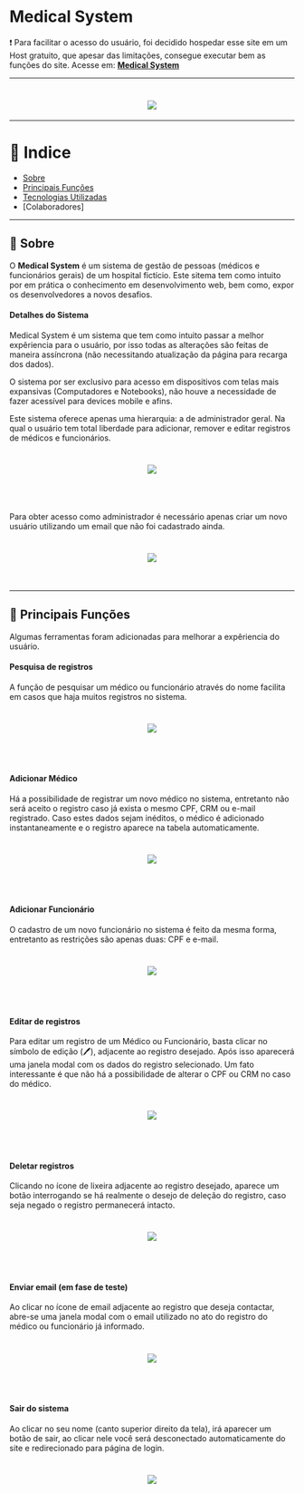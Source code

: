 # Medical System

❗ Para facilitar o acesso do usuário, foi decidido hospedar esse site em um Host gratuito, que apesar das limitações, consegue executar bem as funções do site.
Acesse em: [**Medical System**](https://encurtador.com.br/buEV9)

---
<h1 align="center">
  <img src="assets/images/home.png">
</h1>

---

# 🔎 Indice

- [Sobre](#-sobre)
- [Principais Funções](#-principais-funções)
- [Tecnologias Utilizadas](#-tecnologias-utilizadas)
- [Colaboradores]

---

## 🧾 Sobre

O **Medical System** é um sistema de gestão de pessoas (médicos e funcionários gerais) de um hospital fictício. Este sitema tem como intuito por em prática o conhecimento em desenvolvimento web, bem como, expor os desenvolvedores a novos desafios.

#### Detalhes do Sistema

Medical System é um sistema que tem como intuito passar a melhor expêriencia para o usuário, por isso todas as alterações são feitas de maneira assíncrona (não necessitando atualização da página para recarga dos dados).

O sistema por ser exclusivo para acesso em dispositivos com telas mais expansivas (Computadores e Notebooks), não houve a necessidade de fazer acessível para devices mobile e afins.

Este sistema oferece apenas uma hierarquia: a de administrador geral. Na qual o usuário tem total liberdade para adicionar, remover e editar registros de médicos e funcionários.

<h1 align="center">
  <img src="assets/images/add.png">
</h1> <br><br>

Para obter acesso como administrador é necessário apenas criar um novo usuário utilizando um email que não foi cadastrado ainda.
<h1 align="center">
  <img src="assets/images/sign.png">
</h1> <br>

---

## 🔧 Principais Funções 

Algumas ferramentas foram adicionadas para melhorar a expêriencia do usuário.

#### Pesquisa de registros
A função de pesquisar um médico ou funcionário através do nome facilita em casos que haja muitos registros no sistema.

<h1 align="center">
  <img src="assets/images/search.png">
</h1> <br><br>

#### Adicionar Médico
Há a possibilidade de registrar um novo médico no sistema, entretanto não será aceito o registro caso já exista o mesmo CPF, CRM ou e-mail registrado. Caso estes dados sejam inéditos, o médico é adicionado instantaneamente e o registro aparece na tabela automaticamente. 

<h1 align="center">
  <img src="assets/images/warning.png">
</h1> <br><br> 

#### Adicionar Funcionário

O cadastro de um novo funcionário no sistema é feito da mesma forma, entretanto as restrições são apenas duas: CPF e e-mail.

<h1 align="center">
  <img src="assets/images/emp.png">
</h1> <br><br>

#### Editar de registros

Para editar um registro de um Médico ou Funcionário, basta clicar no símbolo de edição (🖊), adjacente ao registro desejado. Após isso aparecerá uma janela modal com os dados do registro selecionado. Um fato interessante é que não há a possibilidade de alterar o CPF ou CRM no caso do médico.

<h1 align="center">
  <img src="assets/images/edit.png">
</h1> <br><br>

#### Deletar registros

Clicando no ícone de lixeira adjacente ao registro desejado, aparece um botão interrogando se há realmente o desejo de deleção do registro, caso seja negado o registro permanecerá intacto.

<h1 align="center">
  <img src="assets/images/delete.png">
</h1> <br><br>

#### Enviar email (em fase de teste)

Ao clicar no ícone de email adjacente ao registro que deseja contactar, abre-se uma janela modal com o email utilizado no ato do registro do médico ou funcionário já informado.

<h1 align="center">
  <img src="assets/images/email.png">
</h1> <br><br>

#### Sair do sistema

Ao clicar no seu nome (canto superior direito da tela), irá aparecer um botão de sair, ao clicar nele você será desconectado automaticamente do site e redirecionado para página de login.

<h1 align="center">
  <img src="assets/images/out.png">
</h1> <br><br>